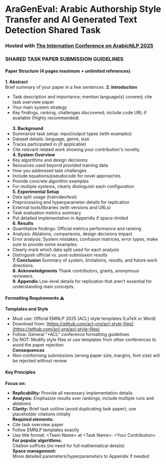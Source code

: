 # **AraGenEval**: Arabic Authorship Style Transfer and AI Generated Text Detection Shared Task 

### Hosted with [The Internation Conference on ArabicNLP 2025](https://arabicnlp2025.sigarab.org/)


### SHARED TASK PAPER SUBMISSION GUIDELINES

#### Paper Structure (4 pages maximum + unlimited references)
**1. Abstract**<br>
Brief summary of your paper in a few sentences.
**2. Introduction**
- Task description and importance; mention language(s) covered; cite task overview paper
- Your main system strategy
- Key findings, ranking, challenges discovered; include code URL if available (Highly recommended)<br>
<br>**3. Background**
- Summarize task setup: input/output types (with examples)
- Dataset details: language, genre, size
- Tracks participated in (if applicable)
- Cite relevant related work showing your contribution's novelty
<br>**4. System Overview** 
- Key algorithms and design decisions
- Resources used beyond provided training data
- How you addressed task challenges
- Include equations/pseudocode for novel approaches
- Provide concrete algorithm examples
- For multiple systems, clearly distinguish each configuration<br>
**5. Experimental Setup**
- Data split usage (train/dev/test)
- Preprocessing and hyperparameter details for replication
- External tools/libraries (with versions and URLs)
- Task evaluation metrics summary
- Put detailed implementation in Appendix if space-limited<br>
**6. Results**
- Quantitative findings: Official metrics performance and ranking
- Analysis: Ablations, comparisons, design decisions impact
- Error analysis: System mistakes, confusion matrices, error types, make sure to provide some examples.
- Clearly mark which data split used for each analysis
- Distinguish official vs. post-submission results<br>
**7. Conclusion**
Summary of system, limitations, results, and future work directions.<br>
**8. Acknowledgments**
Thank contributors, grants, anonymous reviewers.<br>
**9. Appendix**
Low-level details for replication that aren't essential for understanding main concepts.<br>
#### Formatting Requirements ⚠️
**Templates and Style**
- Must use: Official EMNLP 2025 (ACL) style templates (LaTeX or Word)
- Download from: [https://github.com/acl-org/acl-style-files](https://github.com/acl-org/acl-style-files)
- Follow: General "*ACL" conference formatting guidelines
- Do NOT: Modify style files or use templates from other conferences to avoid the paper rejection<br>
**Consequences**
- Non-conforming submissions (wrong paper size, margins, font size) will be rejected without review<br>
#### Key Principles
**Focus on:**
- **Replicability:** Provide all necessary implementation details
- **Analysis:** Emphasize results over rankings; include multiple runs and ablations
- **Clarity:** Brief task outline (avoid duplicating task paper); use placeholder citations initially<br>
**Required elements:**
- Cite task overview paper
- Follow EMNLP templates exactly
- Use title format: \<Team Name\> at \<Task Name\>: \<Your Contribution\> <br>
**For popular algorithms:** <br> Citation suffices (no need for full mathematical details)<br>
**Space management:** <br> Move detailed parameters/hyperparameters to Appendix if needed

